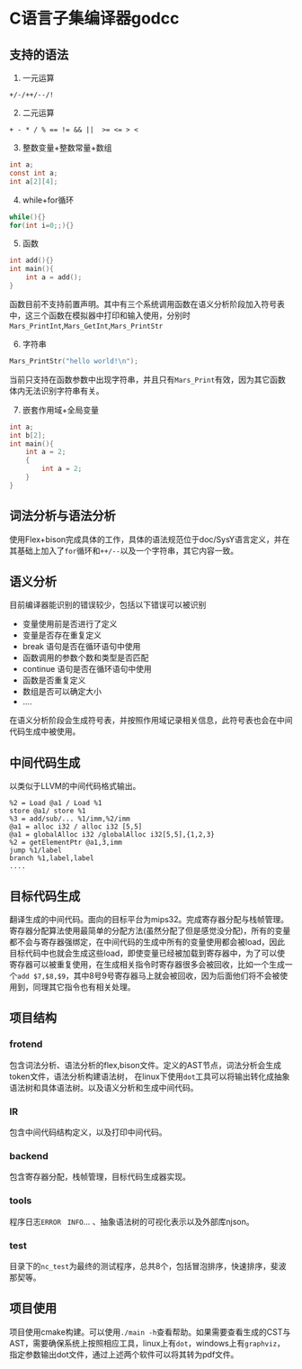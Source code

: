 # C语言子集编译器godcc

## 支持的语法

1. 一元运算

```
+/-/++/--/!
```

2. 二元运算

```
+ - * / % == != && ||  >= <= > <
```

3. 整数变量+整数常量+数组

```c
int a;
const int a;
int a[2][4];
```

4. while+for循环

```c
while(){}
for(int i=0;;){}
```

5. 函数

```c
int add(){}
int main(){
	int a = add();
}
```

函数目前不支持前置声明。其中有三个系统调用函数在语义分析阶段加入符号表中，这三个函数在模拟器中打印和输入使用，分别时`Mars_PrintInt`,`Mars_GetInt`,`Mars_PrintStr`

6. 字符串

```c
Mars_PrintStr("hello world!\n");
```

当前只支持在函数参数中出现字符串，并且只有`Mars_Print`有效，因为其它函数体内无法识别字符串有关。

7. 嵌套作用域+全局变量

```c
int a;
int b[2];
int main(){
	int a = 2;
	{
		int a = 2;
	}
}
```



## 词法分析与语法分析

使用Flex+bison完成具体的工作，具体的语法规范位于doc/SysY语言定义，并在其基础上加入了`for`循环和`++/--`以及一个字符串，其它内容一致。

## 语义分析

目前编译器能识别的错误较少，包括以下错误可以被识别

- 变量使用前是否进行了定义
- 变量是否存在重复定义
- break 语句是否在循环语句中使用
- 函数调用的参数个数和类型是否匹配
- continue 语句是否在循环语句中使用
- 函数是否重复定义
- 数组是否可以确定大小
- ....

在语义分析阶段会生成符号表，并按照作用域记录相关信息，此符号表也会在中间代码生成中被使用。

## 中间代码生成

以类似于LLVM的中间代码格式输出。

```
%2 = Load @a1 / Load %1
store @a1/ store %1
%3 = add/sub/... %1/imm,%2/imm
@a1 = alloc i32 / alloc i32 [5,5]
@a1 = globalAlloc i32 /globalAlloc i32[5,5],{1,2,3}
%2 = getElementPtr @a1,3,imm
jump %1/label
branch %1,label,label
....
```

## 目标代码生成

翻译生成的中间代码。面向的目标平台为mips32。完成寄存器分配与栈帧管理。寄存器分配算法使用最简单的分配方法(虽然分配了但是感觉没分配)，所有的变量都不会与寄存器强绑定，在中间代码的生成中所有的变量使用都会被load，因此目标代码中也就会生成这些load，即使变量已经被加载到寄存器中，为了可以使寄存器可以被重复使用，在生成相关指令时寄存器很多会被回收，比如一个生成一个`add $7,$8,$9`，其中8号9号寄存器马上就会被回收，因为后面他们将不会被使用到，同理其它指令也有相关处理。

## 项目结构

### frotend

包含词法分析、语法分析的flex,bison文件。定义的AST节点，词法分析会生成token文件，语法分析构建语法树， 在linux下使用`dot`工具可以将输出转化成抽象语法树和具体语法树。以及语义分析和生成中间代码。

### IR

包含中间代码结构定义，以及打印中间代码。

### backend

包含寄存器分配，栈帧管理，目标代码生成器实现。

### tools

程序日志`ERROR ` `INFO`...  、抽象语法树的可视化表示以及外部库njson。

### test

目录下的`nc_test`为最终的测试程序，总共8个，包括冒泡排序，快速排序，斐波那契等。



## 项目使用

项目使用cmake构建。可以使用`./main -h`查看帮助。如果需要查看生成的CST与AST，需要确保系统上按照相应工具，linux上有`dot`，windows上有`graphviz`，指定参数输出dot文件，通过上述两个软件可以将其转为pdf文件。







